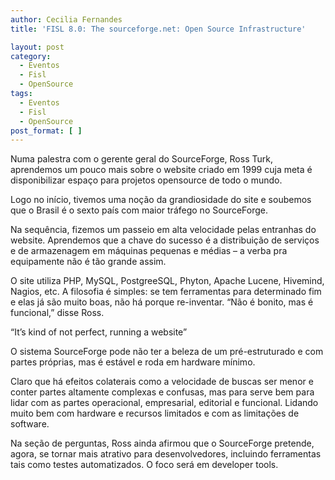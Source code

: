 ```yaml
---
author: Cecilia Fernandes
title: 'FISL 8.0: The sourceforge.net: Open Source Infrastructure'

layout: post
category:
  - Eventos
  - Fisl
  - OpenSource
tags:
  - Eventos
  - Fisl
  - OpenSource
post_format: [ ]
---
```

Numa palestra com o gerente geral do SourceForge, Ross Turk, aprendemos um pouco mais sobre o website criado em 1999 cuja meta é disponibilizar espaço para projetos opensource de todo o mundo.

Logo no início, tivemos uma noção da grandiosidade do site e soubemos que o Brasil é o sexto país com maior tráfego no SourceForge.

Na sequência, fizemos um passeio em alta velocidade pelas entranhas do website. Aprendemos que a chave do sucesso é a distribuição de serviços e de armazenagem em máquinas pequenas e médias – a verba pra equipamente não é tão grande assim.

O site utiliza PHP, MySQL, PostgreeSQL, Phyton, Apache Lucene, Hivemind, Nagios, etc. A filosofia é simples: se tem ferramentas para determinado fim e elas já são muito boas, não há porque re-inventar. “Não é bonito, mas é funcional,” disse Ross.

“It’s kind of not perfect, running a website”

O sistema SourceForge pode não ter a beleza de um pré-estruturado e com partes próprias, mas é estável e roda em hardware mínimo.

Claro que há efeitos colaterais como a velocidade de buscas ser menor e conter partes altamente complexas e confusas, mas para serve bem para lidar com as partes operacional, empresarial, editorial e funcional. Lidando muito bem com hardware e recursos limitados e com as limitações de software.

Na seção de perguntas, Ross ainda afirmou que o SourceForge pretende, agora, se tornar mais atrativo para desenvolvedores, incluindo ferramentas tais como testes automatizados. O foco será em developer tools. 



















